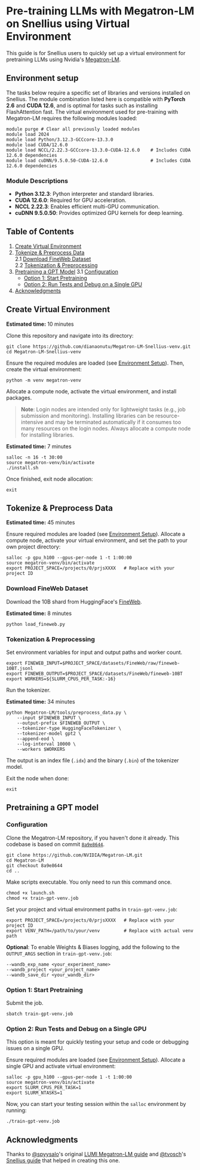 # Pre-training LLMs with Megatron-LM on Snellius using Virtual Environment

This guide is for Snellius users to quickly set up a virtual environment for pretraining LLMs using Nvidia's [Megatron-LM](https://github.com/NVIDIA/Megatron-LM).

## Environment setup
The tasks below require a specific set of libraries and versions installed on Snellius. The module combination listed here is compatible
with **PyTorch 2.6** and **CUDA 12.6**, and is optimal for tasks such as installing FlashAttention fast. The virtual environment 
used for pre-training with Megatron-LM requires the following modules loaded:
```
module purge # Clear all previously loaded modules
module load 2024
module load Python/3.12.3-GCCcore-13.3.0
module load CUDA/12.6.0
module load NCCL/2.22.3-GCCcore-13.3.0-CUDA-12.6.0    # Includes CUDA 12.6.0 dependencies
module load cuDNN/9.5.0.50-CUDA-12.6.0                # Includes CUDA 12.6.0 dependencies
```
### Module Descriptions
- **Python 3.12.3**: Python interpreter and standard libraries.
- **CUDA 12.6.0**: Required for GPU acceleration.
- **NCCL 2.22.3**: Enables efficient multi-GPU communication.
- **cuDNN 9.5.0.50**: Provides optimized GPU kernels for deep learning.

## Table of Contents

1. [Create Virtual Environment](#create-virtual-environment)  
2. [Tokenize & Preprocess Data](#tokenize--preprocess-data)  
   2.1 [Download FineWeb Dataset](#download-fineweb-dataset)  
   2.2 [Tokenization & Preprocessing](#tokenization--preprocessing)
3. [Pretraining a GPT Model](#pretraining-a-gpt-model)
   3.1 [Configuration](#configuration)
   - [Option 1: Start Pretraining](#option-1-start-pretraining)
   - [Option 2: Run Tests and Debug on a Single GPU](#option-2-run-tests-and-debug-on-a-single-gpu)
4. [Acknowledgments](#acknowledgments)

## Create Virtual Environment 
**Estimated time:** 10 minutes

Clone this repository and navigate into its directory:
```
git clone https://github.com/dianaonutu/Megatron-LM-Snellius-venv.git
cd Megatron-LM-Snellius-venv
```
Ensure the required modules are loaded (see [Environment Setup](#environment-setup)). Then, create the virtual environment:
```
python -m venv megatron-venv
```
Allocate a compute node, activate the virtual environment, and install packages.
> **Note**: Login nodes are intended only for lightweight tasks (e.g., job submission and monitoring). Installing libraries can be
resource-intensive and may be terminated automatically if it consumes too many resources on the login nodes. Always allocate
a compute node for installing libraries.
> 
**Estimated time:** 7 minutes
```
salloc -n 16 -t 30:00
source megatron-venv/bin/activate
./install.sh
```
Once finished, exit node allocation:
```
exit
```

## Tokenize & Preprocess Data
**Estimated time:** 45 minutes

Ensure required modules are loaded (see [Environment Setup](#environment-setup)). Allocate a compute node, activate your virtual environment, and set the path to your own project directory:
```
salloc -p gpu_h100 --gpus-per-node 1 -t 1:00:00
source megatron-venv/bin/activate
export PROJECT_SPACE=/projects/0/prjsXXXX   # Replace with your project ID
```

### Download FineWeb Dataset
Download the 10B shard from HuggingFace's
[FineWeb](https://huggingface.co/datasets/HuggingFaceFW/fineweb).

**Estimated time:** 8 minutes
```
python load_fineweb.py
```

### Tokenization & Preprocessing
Set environment variables for input and output paths and worker count.
```
export FINEWEB_INPUT=$PROJECT_SPACE/datasets/FineWeb/raw/fineweb-10BT.jsonl
export FINEWEB_OUTPUT=$PROJECT_SPACE/datasets/FineWeb/fineweb-10BT
export WORKERS=${SLURM_CPUS_PER_TASK:-16}
```
Run the tokenizer. 

**Estimated time:** 34 minutes
```
python Megatron-LM/tools/preprocess_data.py \
    --input $FINEWEB_INPUT \
    --output-prefix $FINEWEB_OUTPUT \
    --tokenizer-type HuggingFaceTokenizer \
    --tokenizer-model gpt2 \
    --append-eod \
    --log-interval 10000 \
    --workers $WORKERS
```

The output is an index file (`.idx`) and the binary (`.bin`) of the tokenizer model.

Exit the node when done: 

```
exit
```

## Pretraining a GPT model
### Configuration
Clone the Megatron-LM repository, if you haven't done it already. This codebase is based on commit [`8a9e8644`](https://github.com/NVIDIA/Megatron-LM/commit/8a9e8644).
```
git clone https://github.com/NVIDIA/Megatron-LM.git
cd Megatron-LM
git checkout 8a9e8644
cd ..
```
Make scripts executable. You only need to run this command once.
```
chmod +x launch.sh
chmod +x train-gpt-venv.job
```
Set your project and virtual environment paths in `train-gpt-venv.job`:
```
export PROJECT_SPACE=/projects/0/prjsXXXX   # Replace with your project ID
export VENV_PATH=/path/to/your/venv         # Replace with actual venv path
```
**Optional**: To enable Weights & Biases logging, add the following to the `OUTPUT_ARGS` section in `train-gpt-venv.job`:
```
--wandb_exp_name <your_experiment_name>
--wandb_project <your_project_name>
--wandb_save_dir <your_wandb_dir>
```

### Option 1: Start Pretraining
Submit the job.
```
sbatch train-gpt-venv.job
```

### Option 2: Run Tests and Debug on a Single GPU
This option is meant for quickly testing your setup and code or debugging issues on a single GPU.

Ensure required modules are loaded (see [Environment Setup](#environment-setup)). Allocate a single GPU and activate virtual environment:
```
salloc -p gpu_h100 --gpus-per-node 1 -t 1:00:00
source megatron-venv/bin/activate
export SLURM_CPUS_PER_TASK=1
export SLURM_NTASKS=1
```
Now, you can start your testing session within the `salloc` environment by running:
```
./train-gpt-venv.job
```

## Acknowledgments
Thanks to [@spyysalo](https://github.com/spyysalo)'s original [LUMI Megatron-LM guide](https://github.com/spyysalo/lumi-fineweb-replication) and [@tvosch](https://github.com/tvosch)'s [Snellius guide](https://github.com/SURF-ML/Megatron-LM-Snellius) that helped in creating this one. 
